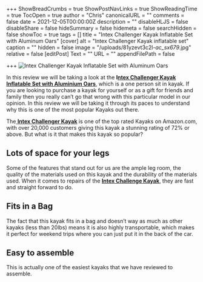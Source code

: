 +++
ShowBreadCrumbs = true
ShowPostNavLinks = true
ShowReadingTime = true
TocOpen = true
author = "Chris"
canonicalURL = ""
comments = false
date = 2021-12-05T00:00:00Z
description = ""
disableHLJS = false
disableShare = false
hideSummary = false
hidemeta = false
searchHidden = false
showToc = true
tags = []
title = "Intex Challenger Kayak Inflatable Set with Aluminum Oars"
[cover]
alt = "Intex Challenger Kayak inflatable set"
caption = ""
hidden = false
image = "/uploads/81yzevt3c2l-_ac_sx679_.jpg"
relative = false
[editPost]
Text = ""
URL = ""
appendFilePath = false

+++
![Intex Challenger Kayak Inflatable Set with Aluminum Oars](https://m.media-amazon.com/images/I/81YZevt3C2L._AC_SX679_.jpg)

In this review we will be taking a look at the **I**[**ntex Challenger Kayak Inflatable Set with Aluminium Oars**](#), which is a one person sit in kayak.  If you are looking to purchase a kayak for yourself or as a gift for friends and family then you really can’t go that wrong with this particular model in our opinion.  In this review we will be taking it through its paces to understand why this is one of the most popular Kayaks out there.

The[ **Intex Challenger Kayak**](#) is one of the top rated Kayaks on Amazon.com, with over 20,000 customers  giving this kayak a stunning rating of 72% or above.  But what is it that makes this kayak so popular?  

## Lots of space for your legs

Some of the features that stand out for us are the ample leg room, the quality of the materials used on this kayak and the durability of the materials used.  When it comes to repairs of the [**Intex Challenge Kayak**](#), they are fast and straight forward to do.  

## Fits in a Bag

The fact that this kayak fits in a bag and doesn’t way as much as other kayaks (less than 20lbs) means it is also highly transportable, which makes it perfect for weekend trips where you can just put it in the back of the car.

## Easy to assemble

This is actually one of the easiest kayaks that we have reviewed to assemble.